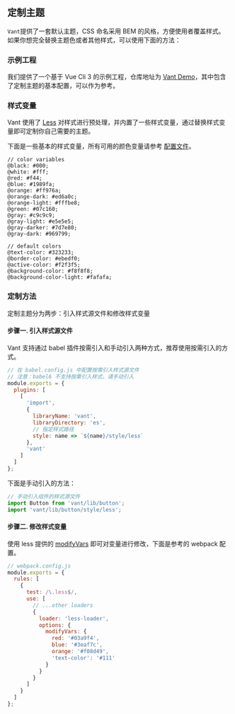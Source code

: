 ## 定制主题

`Vant`提供了一套默认主题，CSS 命名采用 BEM 的风格，方便使用者覆盖样式。如果你想完全替换主题色或者其他样式，可以使用下面的方法：

### 示例工程

我们提供了一个基于 Vue Cli 3 的示例工程，仓库地址为 [Vant Demo](https://github.com/youzan/vant-demo)，其中包含了定制主题的基本配置，可以作为参考。

### 样式变量

Vant 使用了 [Less](http://lesscss.org/) 对样式进行预处理，并内置了一些样式变量，通过替换样式变量即可定制你自己需要的主题。

下面是一些基本的样式变量，所有可用的颜色变量请参考 [配置文件](https://github.com/youzan/vant/blob/dev/packages/style/var.less)。

```less
// color variables
@black: #000;
@white: #fff;
@red: #f44;
@blue: #1989fa;
@orange: #ff976a;
@orange-dark: #ed6a0c;
@orange-light: #fffbe8;
@green: #07c160;
@gray: #c9c9c9;
@gray-light: #e5e5e5;
@gray-darker: #7d7e80;
@gray-dark: #969799;

// default colors
@text-color: #323233;
@border-color: #ebedf0;
@active-color: #f2f3f5;
@background-color: #f8f8f8;
@background-color-light: #fafafa;
```

### 定制方法

定制主题分为两步：引入样式源文件和修改样式变量

#### 步骤一. 引入样式源文件

Vant 支持通过 babel 插件按需引入和手动引入两种方式，推荐使用按需引入的方式。

```js
// 在 babel.config.js 中配置按需引入样式源文件
// 注意：babel6 不支持按需引入样式，请手动引入
module.exports = {
  plugins: [
    [
      'import',
      {
        libraryName: 'vant',
        libraryDirectory: 'es',
        // 指定样式路径
        style: name => `${name}/style/less`
      },
      'vant'
    ]
  ]
};
```

下面是手动引入的方法：

```js
// 手动引入组件的样式源文件
import Button from 'vant/lib/button';
import 'vant/lib/button/style/less';
```

#### 步骤二. 修改样式变量

使用 less 提供的 [modifyVars](http://lesscss.org/usage/#using-less-in-the-browser-modify-variables) 即可对变量进行修改，下面是参考的 webpack 配置。

```js
// webpack.config.js
module.exports = {
  rules: [
    {
      test: /\.less$/,
      use: [
        // ...other loaders
        {
          loader: 'less-loader',
          options: {
            modifyVars: {
              red: '#03a9f4',
              blue: '#3eaf7c',
              orange: '#f08d49',
              'text-color': '#111'
            }
          }
        }
      ]
    }
  ]
};
```
